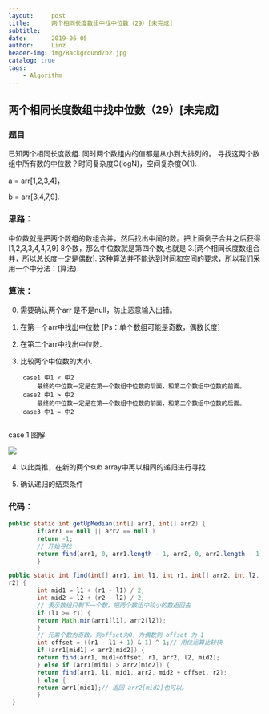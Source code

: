 ```yaml
---
layout:     post
title:      两个相同长度数组中找中位数（29）[未完成]
subtitle:   
date:       2019-06-05
author:     Linz
header-img: img/Background/b2.jpg
catalog: true
tags:
    - Algorithm
---
```


## 两个相同长度数组中找中位数（29）[未完成]

### 题目
已知两个相同长度数组. 同时两个数组内的值都是从小到大排列的。 寻找这两个数组中所有数的中位数？时间复杂度O(logN)，空间复杂度O(1).

a = arr[1,2,3,4]，

b = arr[3,4,7,9]. 




### 思路：

中位数就是把两个数组的数组合并，然后找出中间的数。把上面例子合并之后获得 [1,2,3,3,4,4,7,9] 8个数，那么中位数就是第四个数,也就是 3.[两个相同长度数组合并，所以总长度一定是偶数]. 这种算法并不能达到时间和空间的要求，所以我们采用一个中分法：(算法)

### 算法：

0. 需要确认两个arr 是不是null，防止恶意输入出错。

1. 在第一个arr中找出中位数 [Ps：单个数组可能是奇数，偶数长度]

2. 在第二个arr中找出中位数.

3. 比较两个中位数的大小.


```
    case1 中1 < 中2
        最终的中位数一定是在第一个数组中位数的后面，和第二个数组中位数的前面。
    case2 中1 > 中2
        最终的中位数一定是在第一个数组中位数的前面，和第二个数组中位数的后面。
    case3 中1 = 中2
        
```

 case 1 图解

![](https://miro.medium.com/max/996/1*oX6LoqcADgNMLLkHESi1NA.jpeg)

4. 以此类推，在新的两个sub array中再以相同的递归进行寻找

5. 确认递归的结束条件

### 代码：

```java
public static int getUpMedian(int[] arr1, int[] arr2) {
        if(arr1 == null || arr2 == null )
        return -1;
        // 开始寻找
        return find(arr1, 0, arr1.length - 1, arr2, 0, arr2.length - 1);
        }

public static int find(int[] arr1, int l1, int r1, int[] arr2, int l2, int
r2) {
        int mid1 = l1 + (r1 - l1) / 2;
        int mid2 = l2 + (r2 - l2) / 2;
        // 表示数组只剩下⼀个数，把两个数组中较⼩的数返回去
        if (l1 >= r1) {
        return Math.min(arr1[l1], arr2[l2]);
        }
        // 元素个数为奇数，则offset为0，为偶数则 offset 为 1
        int offset = ((r1 - l1 + 1) & 1) ^ 1;// ⽤位运算⽐较快
        if (arr1[mid1] < arr2[mid2]) {
        return find(arr1, mid1+offset, r1, arr2, l2, mid2);
        } else if (arr1[mid1] > arr2[mid2]) {
        return find(arr1, l1, mid1, arr2, mid2 + offset, r2);
        } else {
        return arr1[mid1];// 返回 arr2[mid2]也可以。
        }
 }
```
